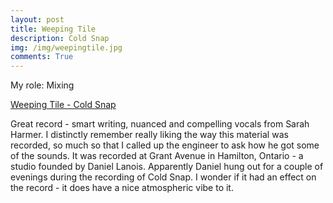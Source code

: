```yaml
---
layout: post
title: Weeping Tile 
description: Cold Snap
img: /img/weepingtile.jpg
comments: True
---
```

My role: Mixing

[Weeping Tile - Cold Snap](https://www.youtube.com/watch?v=XFvPB4bq804&list=PL0fA4aAteWJGUm9XwH4Wojsgg-AQ6akOC)

Great record - smart writing, nuanced and compelling vocals from Sarah Harmer. I distinctly remember really liking the way this material was recorded, so much so that I called up the engineer to ask how he got some of the sounds. It was recorded at Grant Avenue in Hamilton, Ontario - a studio founded by Daniel Lanois. Apparently Daniel hung out for a couple of evenings during the recording of Cold Snap. I wonder if it had an effect on the record - it does have a nice atmospheric vibe to it.